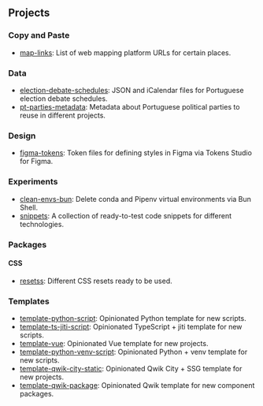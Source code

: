 ## Projects

### Copy and Paste

- [map-links](https://gitlab.com/joaommpalmeiro/map-links): List of web mapping platform URLs for certain places.

### Data

- [election-debate-schedules](https://gitlab.com/joaommpalmeiro/election-debate-schedules): JSON and iCalendar files for Portuguese election debate schedules.
- [pt-parties-metadata](https://gitlab.com/joaommpalmeiro/pt-parties-metadata): Metadata about Portuguese political parties to reuse in different projects.

### Design

- [figma-tokens](https://codeberg.org/joaopalmeiro/figma-tokens): Token files for defining styles in Figma via Tokens Studio for Figma.

### Experiments

- [clean-envs-bun](https://gitlab.com/joaommpalmeiro/clean-envs-bun): Delete conda and Pipenv virtual environments via Bun Shell.
- [snippets](https://github.com/joaopalmeiro/snippets): A collection of ready-to-test code snippets for different technologies.

### Packages

#### CSS

- [resetss](https://gitlab.com/joaommpalmeiro/resetss): Different CSS resets ready to be used.

### Templates

- [template-python-script](https://github.com/joaopalmeiro/template-python-script): Opinionated Python template for new scripts.
- [template-ts-jiti-script](https://github.com/joaopalmeiro/template-ts-jiti-script): Opinionated TypeScript + jiti template for new scripts.
- [template-vue](https://github.com/joaopalmeiro/template-vue): Opinionated Vue template for new projects.
- [template-python-venv-script](https://github.com/joaopalmeiro/template-python-venv-script): Opinionated Python + venv template for new scripts.
- [template-qwik-city-static](https://github.com/joaopalmeiro/template-qwik-city-static): Opinionated Qwik City + SSG template for new projects.
- [template-qwik-package](https://github.com/joaopalmeiro/template-qwik-package): Opinionated Qwik template for new component packages.
